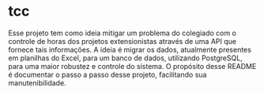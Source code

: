 # tcc

Esse projeto tem como ideia mitigar um problema do colegiado com o controle de horas dos projetos extensionistas através de uma API que fornece tais informações. A ideia é migrar os dados, atualmente presentes em planilhas do Excel, para um banco de dados, utilizando PostgreSQL, para uma maior robustez e controle do sistema. O propósito desse README é documentar o passo a passo desse projeto, facilitando sua manutenibilidade.

